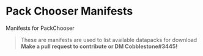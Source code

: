# Pack Chooser Manifests

Manifests for PackChooser

> These are manifests are used to list available datapacks for download
> **Make a pull request to contribute or DM Cobblestone#3445!**
